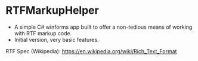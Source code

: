 # RTFMarkupHelper

* A simple C# winforms app built to offer a non-tedious means of working with RTF markup code.
* Initial version, very basic features.

RTF Spec (Wikipedia): https://en.wikipedia.org/wiki/Rich_Text_Format
